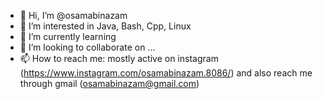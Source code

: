 - 👋 Hi, I’m @osamabinazam
- 👀 I’m interested in Java, Bash, Cpp, Linux
- 🌱 I’m currently learning 
- 💞️ I’m looking to collaborate on ...
- 📫 How to reach me: mostly active on instagram (https://www.instagram.com/osamabinazam.8086/) and also reach me through gmail (osamabinazam@gmail.com)

<!---
osamabinazam/osamabinazam is a ✨ special ✨ repository because its `README.md` (this file) appears on your GitHub profile.
You can click the Preview link to take a look at your changes.
--->
